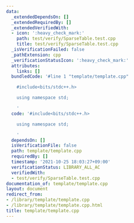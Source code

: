 ```yaml
---
data:
  _extendedDependsOn: []
  _extendedRequiredBy: []
  _extendedVerifiedWith:
  - icon: ':heavy_check_mark:'
    path: test/verify/SparseTable.test.cpp
    title: test/verify/SparseTable.test.cpp
  _isVerificationFailed: false
  _pathExtension: cpp
  _verificationStatusIcon: ':heavy_check_mark:'
  attributes:
    links: []
  bundledCode: '#line 1 "template/template.cpp"

    #include<bits/stdc++.h>

    using namespace std;

    '
  code: '#include<bits/stdc++.h>

    using namespace std;

    '
  dependsOn: []
  isVerificationFile: false
  path: template/template.cpp
  requiredBy: []
  timestamp: '2021-10-25 18:03:27+09:00'
  verificationStatus: LIBRARY_ALL_AC
  verifiedWith:
  - test/verify/SparseTable.test.cpp
documentation_of: template/template.cpp
layout: document
redirect_from:
- /library/template/template.cpp
- /library/template/template.cpp.html
title: template/template.cpp
---
```

